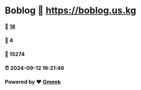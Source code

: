 # Boblog :link: https://boblog.us.kg 
### :page_facing_up: [18](https://boblog.us.kg/tag.html) 
### :speech_balloon: 4 
### :hibiscus: 15274 
### :alarm_clock: 2024-09-12 16:21:46 
### Powered by :heart: [Gmeek](https://github.com/Meekdai/Gmeek)
